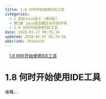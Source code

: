 ```yaml
---
title: 1.8 何时开始使用IDE工具
categories: 
  - 1 疯狂Java讲义 (第4版)
  - 第1章 Java语言概述与开发环境
  - 1.8 何时开始使用IDE工具
date: 2020-01-17 06:35:34
updated: 2020-02-07 01:34:56
abbrlink: 703dae33
---
```

<div id='my_toc'><a href="/JavaReadingNotes/703dae33/#1-8-何时开始使用IDE工具" class="header_1">1.8 何时开始使用IDE工具</a>&nbsp;<br></div>
<style>.header_1{margin-left: 1em;}.header_2{margin-left: 2em;}.header_3{margin-left: 3em;}.header_4{margin-left: 4em;}.header_5{margin-left: 5em;}.header_6{margin-left: 6em;}</style>
<!--more-->
<script>if (navigator.platform.search('arm')==-1){document.getElementById('my_toc').style.display = 'none';}var e,p = document.getElementsByTagName('p');while (p.length>0) {e = p[0];e.parentElement.removeChild(e);}</script>

<!--end-->
# 1.8 何时开始使用IDE工具
省略...
